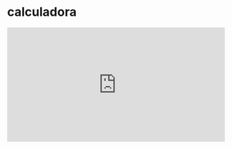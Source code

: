 # calculadora
<html>
<iframe height="265" style="width: 100%;" scrolling="no" title="JavaScript calculator" src="https://codepen.io/clevertonRocha/embed/KKMooNO?height=265&theme-id=light&default-tab=css,result" frameborder="no" loading="lazy" allowtransparency="true" allowfullscreen="true">
  See the Pen <a href='https://codepen.io/clevertonRocha/pen/KKMooNO'>JavaScript calculator</a> by Cleverton
  (<a href='https://codepen.io/clevertonRocha'>@clevertonRocha</a>) on <a href='https://codepen.io'>CodePen</a>.
</iframe>

</html>
